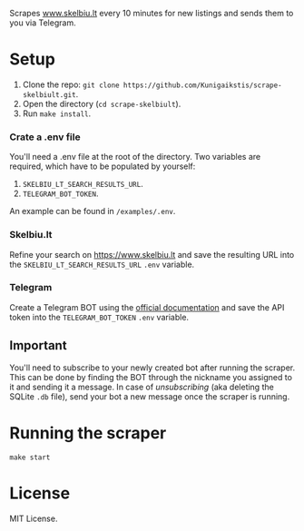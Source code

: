 Scrapes www.skelbiu.lt every 10 minutes for new listings and sends them to you via Telegram.

# Setup
1. Clone the repo: `git clone https://github.com/Kunigaikstis/scrape-skelbiult.git`.
2. Open the directory (`cd scrape-skelbiult`).
3. Run `make install`.

### Crate a .env file
You'll need a .env file at the root of the directory. Two variables are required, which have to be populated by yourself:

1. `SKELBIU_LT_SEARCH_RESULTS_URL`.
2. `TELEGRAM_BOT_TOKEN`.

An example can be found in `/examples/.env`.

### Skelbiu.lt
Refine your search on https://www.skelbiu.lt and save the resulting URL into the `SKELBIU_LT_SEARCH_RESULTS_URL` `.env` variable.

### Telegram
Create a Telegram BOT using the [official documentation](https://core.telegram.org/bots#6-botfather) and save the API token into the `TELEGRAM_BOT_TOKEN` `.env` variable.

## Important
You'll need to subscribe to your newly created bot after running the scraper. This can be done by finding the BOT through the nickname you assigned to it and sending it a message.
In case of *_unsubscribing_* (aka deleting the SQLite `.db` file), send your bot a new message once the scraper is running.

# Running the scraper
`make start`

# License
MIT License.
